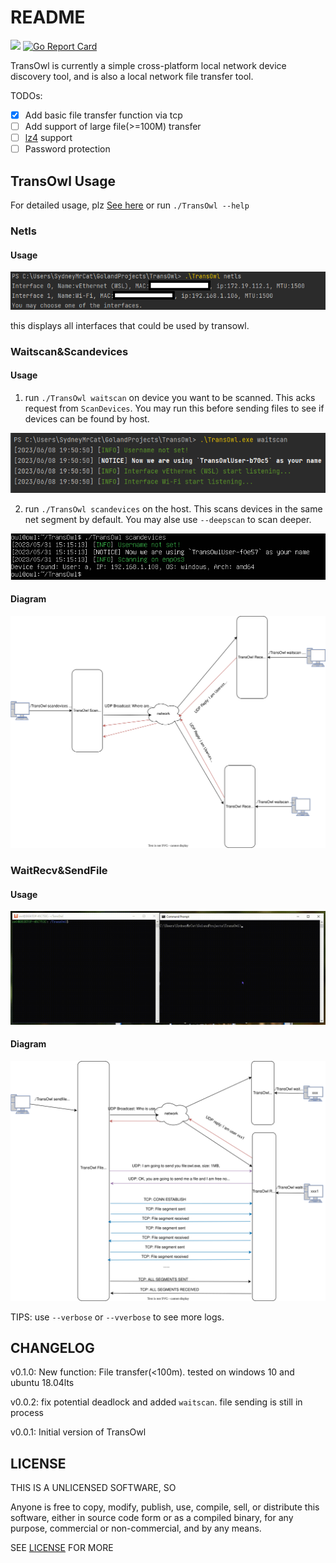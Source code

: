 # README
![](https://img.shields.io/github/v/tag/sydneyowl/TransOwl?label=version&style=flat-square) [![Go Report Card](https://goreportcard.com/badge/github.com/sydneyowl/TransOwl)](https://goreportcard.com/report/github.com//sydneyowl/TransOwl)

TransOwl is currently a simple cross-platform local network device discovery tool, and is also a local network file transfer tool.

TODOs:

- [x] Add basic file transfer function via tcp
- [ ] Add support of large file(>=100M) transfer
- [ ] [lz4](https://github.com/lz4/lz4) support
- [ ] Password protection

## TransOwl Usage

For detailed usage, plz [See here](./doc/TransOwl.md) or run `./TransOwl --help`

### Netls

#### Usage

![image-20230614124539201](./md_assets/netls.png)

this displays all interfaces that could be used by transowl.

### Waitscan&Scandevices

#### Usage

1. run `./TransOwl waitscan` on device you want to be scanned. This acks request from `ScanDevices`. You may run this before sending files to see if devices can be found by host.

![img.png](./md_assets/waitscan.png)

2. run `./TransOwl scandevices` on the host. This scans devices in the same net segment by default. You may alse use `--deepscan` to scan deeper.

![img.png](./md_assets/dev.png)

#### Diagram

![](./md_assets/scan.svg)

### WaitRecv&SendFile

#### Usage

![](md_assets/sendfileandwaitrecv.gif)

#### Diagram

![](./md_assets/filerecv.svg)

TIPS: use `--verbose` or `--vverbose` to see more logs.

## CHANGELOG

v0.1.0: New function: File transfer(<100m). tested on windows 10 and ubuntu 18.04lts

v0.0.2: fix potential deadlock and added `waitscan`. file sending is still in process

v0.0.1: Initial version of TransOwl

## LICENSE

THIS IS A UNLICENSED SOFTWARE, SO 

Anyone is free to copy, modify, publish, use, compile, sell, or
distribute this software, either in source code form or as a compiled
binary, for any purpose, commercial or non-commercial, and by any
means.

SEE [LICENSE](./LICENSE) FOR MORE